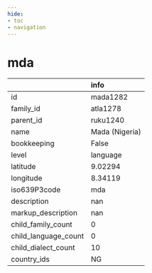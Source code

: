 ```yaml
---
hide:
- toc
- navigation
---
```

# mda
|                      | info           |
|:---------------------|:---------------|
| id                   | mada1282       |
| family_id            | atla1278       |
| parent_id            | ruku1240       |
| name                 | Mada (Nigeria) |
| bookkeeping          | False          |
| level                | language       |
| latitude             | 9.02294        |
| longitude            | 8.34119        |
| iso639P3code         | mda            |
| description          | nan            |
| markup_description   | nan            |
| child_family_count   | 0              |
| child_language_count | 0              |
| child_dialect_count  | 10             |
| country_ids          | NG             |